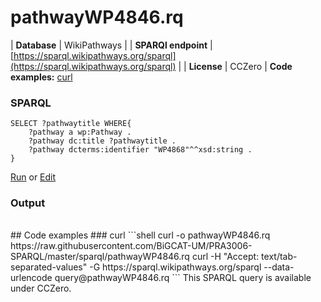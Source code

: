 # pathwayWP4846.rq
| **Database** | WikiPathways |
| **SPARQl endpoint** | [https://sparql.wikipathways.org/sparql](https://sparql.wikipathways.org/sparql) |
| **License** | CCZero |
**Code examples:** [curl](#curl)
### SPARQL
```sparql
SELECT ?pathwaytitle WHERE{
    ?pathway a wp:Pathway .
    ?pathway dc:title ?pathwaytitle .
    ?pathway dcterms:identifier "WP4868"^^xsd:string .
}
```
[Run](https://sparql.wikipathways.org/sparql/?query=SELECT%20%3Fpathwaytitle%20WHERE%7B%0A%20%20%20%20%3Fpathway%20a%20wp%3APathway%20.%0A%20%20%20%20%3Fpathway%20dc%3Atitle%20%3Fpathwaytitle%20.%0A%20%20%20%20%3Fpathway%20dcterms%3Aidentifier%20%22WP4868%22%5E%5Exsd%3Astring%20.%0A%7D%0A) or [Edit](https://sparql.wikipathways.org/?q=SELECT%20%3Fpathwaytitle%20WHERE%7B%0A%20%20%20%20%3Fpathway%20a%20wp%3APathway%20.%0A%20%20%20%20%3Fpathway%20dc%3Atitle%20%3Fpathwaytitle%20.%0A%20%20%20%20%3Fpathway%20dcterms%3Aidentifier%20%22WP4868%22%5E%5Exsd%3Astring%20.%0A%7D%0A)


### Output
<!-- https://sparql.wikipathways.org/sparql -->
<table>
  <tr>
  </tr>
</table>
## Code examples
### curl
```shell
curl -o pathwayWP4846.rq https://raw.githubusercontent.com/BiGCAT-UM/PRA3006-SPARQL/master/sparql/pathwayWP4846.rq
curl -H "Accept: text/tab-separated-values" -G https://sparql.wikipathways.org/sparql --data-urlencode query@pathwayWP4846.rq
```
This SPARQL query is available under CCZero.
